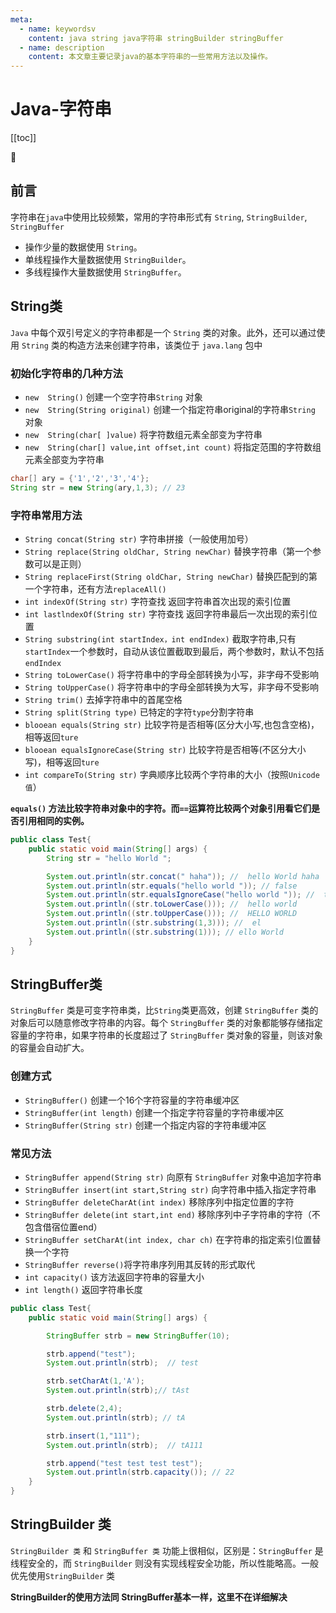 ```yaml
---
meta:
  - name: keywordsv
    content: java string java字符串 stringBuilder stringBuffer 
  - name: description
    content: 本文章主要记录java的基本字符串的一些常用方法以及操作。
---
```


# Java-字符串

[[toc]]

:horse: 

## 前言

字符串在`java`中使用比较频繁，常用的字符串形式有 `String`, `StringBuilder`, `StringBuffer`

- 操作少量的数据使用 `String`。
- 单线程操作大量数据使用 `StringBuilder`。
- 多线程操作大量数据使用 `StringBuffer`。

## String类

`Java` 中每个双引号定义的字符串都是一个 `String` 类的对象。此外，还可以通过使用 `String` 类的构造方法来创建字符串，该类位于 `java.lang` 包中

### 初始化字符串的几种方法

- `new  String()` 创建一个空字符串`String` 对象
- `new  String(String original)` 创建一个指定符串original的字符串`String` 对象
- `new  String(char[ ]value)` 将字符数组元素全部变为字符串
- `new  String(char[] value,int offset,int count)` 将指定范围的字符数组元素全部变为字符串

```java
char[] ary = {'1','2','3','4'};
String str = new String(ary,1,3); // 23
```

### 字符串常用方法

- `String concat(String str)` 字符串拼接（一般使用加号）
- `String replace(String oldChar, String newChar)` 替换字符串（第一个参数可以是正则）
- `String replaceFirst(String oldChar, String newChar)` 替换匹配到的第一个字符串，还有方法`replaceAll()`
- `int indexOf(String str)` 字符查找 返回字符串首次出现的索引位置
- `int lastlndexOf(String str)` 字符查找 返回字符串最后一次出现的索引位置
- `String substring(int startIndex，int endIndex)` 截取字符串,只有`startIndex`一个参数时，自动从该位置截取到最后，两个参数时，默认不包括`endIndex`
- `String toLowerCase()`  将字符串中的字母全部转换为小写，非字母不受影响
- `String toUpperCase()` 将字符串中的字母全部转换为大写，非字母不受影响
- `String trim()` 去掉字符串中的首尾空格
- `String split(String type)` 已特定的字符`type`分割字符串
- `blooean equals(String str)` 比较字符是否相等(区分大小写,也包含空格)，相等返回`ture`
- `blooean equalsIgnoreCase(String str)` 比较字符是否相等(不区分大小写)，相等返回`ture`
- `int compareTo(String str)` 字典顺序比较两个字符串的大小（按照`Unicode 值`）


**`equals()` 方法比较字符串对象中的字符。而`==`运算符比较两个对象引用看它们是否引用相同的实例。**


```java
public class Test{
    public static void main(String[] args) {
        String str = "hello World ";

        System.out.println(str.concat(" haha")); //  hello World haha
        System.out.println(str.equals("hello world ")); // false
        System.out.println(str.equalsIgnoreCase("hello world ")); //  true
        System.out.println((str.toLowerCase())); //  hello world
        System.out.println((str.toUpperCase())); //  HELLO WORLD
        System.out.println((str.substring(1,3))); //  el
        System.out.println((str.substring(1))); // ello World
    }
}
```

## StringBuffer类

`StringBuffer` 类是可变字符串类，比`String`类更高效，创建 `StringBuffer` 类的对象后可以随意修改字符串的内容。每个 `StringBuffer` 类的对象都能够存储指定容量的字符串，如果字符串的长度超过了 `StringBuffer` 类对象的容量，则该对象的容量会自动扩大。

### 创建方式

- `StringBuffer()` 创建一个16个字符容量的字符串缓冲区
- `StringBuffer(int length)` 创建一个指定字符容量的字符串缓冲区 
- `StringBuffer(String str)` 创建一个指定内容的字符串缓冲区


### 常见方法

- `StringBuffer append(String str)` 向原有 `StringBuffer` 对象中追加字符串
- `StringBuffer insert(int start,String str)` 向字符串中插入指定字符串
- `StringBuffer deleteCharAt(int index)` 移除序列中指定位置的字符
- `StringBuffer delete(int start,int end)` 移除序列中子字符串的字符（不包含借宿位置end）
- `StringBuffer setCharAt(int index, char ch)` 在字符串的指定索引位置替换一个字符
- `StringBuffer reverse()`将字符串序列用其反转的形式取代
- `int capacity()` 该方法返回字符串的容量大小
- `int length()` 返回字符串长度

```java
public class Test{
    public static void main(String[] args) {

        StringBuffer strb = new StringBuffer(10);

        strb.append("test");
        System.out.println(strb);  // test

        strb.setCharAt(1,'A');
        System.out.println(strb);// tAst

        strb.delete(2,4);
        System.out.println(strb); // tA

        strb.insert(1,"111");
        System.out.println(strb);  // tA111

        strb.append("test test test test");
        System.out.println(strb.capacity()); // 22
    }
}
```


## StringBuilder 类

`StringBuilder 类` 和 `StringBuffer 类` 功能上很相似，区别是：`StringBuffer` 是线程安全的，而 `StringBuilder` 则没有实现线程安全功能，所以性能略高。一般优先使用`StringBuilder` 类

**StringBuilder的使用方法同 StringBuffer基本一样，这里不在详细解决**




